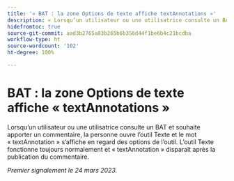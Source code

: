 ```yaml
---
title: '« BAT : la zone Options de texte affiche textAnnotations »'
description: « Lorsqu’un utilisateur ou une utilisatrice consulte un BAT et souhaite apporter un commentaire, la personne ouvre l’outil Texte et le mot textAnnotation apparaît en regard des options de l’outil. L’outil Texte fonctionne normalement et textAnnotation disparaît après la publication du commentaire. »
hidefromtoc: true
source-git-commit: aad3b2765a83b265b6b356d44f1be6b4c21bcdba
workflow-type: ht
source-wordcount: '102'
ht-degree: 100%

---
```



# BAT : la zone Options de texte affiche « textAnnotations »

<!--This article is on the WF and WFP TOCs-->

Lorsqu’un utilisateur ou une utilisatrice consulte un BAT et souhaite apporter un commentaire, la personne ouvre l’outil Texte et le mot « textAnnotation » s’affiche en regard des options de l’outil. L’outil Texte fonctionne toujours normalement et « textAnnotation » disparaît après la publication du commentaire.

_Premier signalement le 24 mars 2023._

